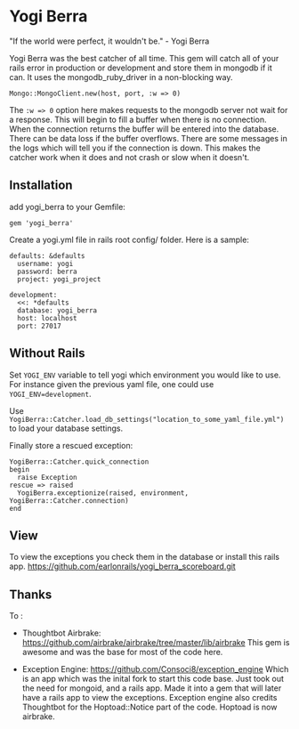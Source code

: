 Yogi Berra
==========

 "If the world were perfect, it wouldn't be." - Yogi Berra

Yogi Berra was the best catcher of all time.
This gem will catch all of your rails error in production or development and store them in mongodb if
it can. It uses the mongodb_ruby_driver in a non-blocking way.

    Mongo::MongoClient.new(host, port, :w => 0)

The `:w => 0` option here makes requests to the mongodb server not wait for a response.
This will begin to fill a buffer when there is no connection. When the connection returns
the buffer will be entered into the database. There can be data loss if the buffer overflows.
There are some messages in the logs which will tell you if the connection is down.
This makes the catcher work when it does and not crash or slow when it doesn't.

Installation
------------

add yogi_berra to your Gemfile:

    gem 'yogi_berra'

Create a yogi.yml file in rails root config/ folder. Here is a sample:

    defaults: &defaults
      username: yogi
      password: berra
      project: yogi_project

    development:
      <<: *defaults
      database: yogi_berra
      host: localhost
      port: 27017

Without Rails
-------------

Set `YOGI_ENV` variable to tell yogi which environment you would like to use.
For instance given the previous yaml file, one could use `YOGI_ENV=development`.

Use `YogiBerra::Catcher.load_db_settings("location_to_some_yaml_file.yml")` to load your database settings.

Finally store a rescued exception:

    YogiBerra::Catcher.quick_connection
    begin
      raise Exception
    rescue => raised
      YogiBerra.exceptionize(raised, environment, YogiBerra::Catcher.connection)
    end

View
----
To view the exceptions you check them in the database or install this rails app.
https://github.com/earlonrails/yogi_berra_scoreboard.git

Thanks
------

To :
  - Thoughtbot Airbrake:
    https://github.com/airbrake/airbrake/tree/master/lib/airbrake
    This gem is awesome and was the base for most of the code here.

  - Exception Engine:
    https://github.com/Consoci8/exception_engine
    Which is an app which was the inital fork to start this code base.
    Just took out the need for mongoid, and a rails app. Made it into a gem
    that will later have a rails app to view the exceptions. Exception engine also
    credits Thoughtbot for the Hoptoad::Notice part of the code. Hoptoad is now airbrake.

